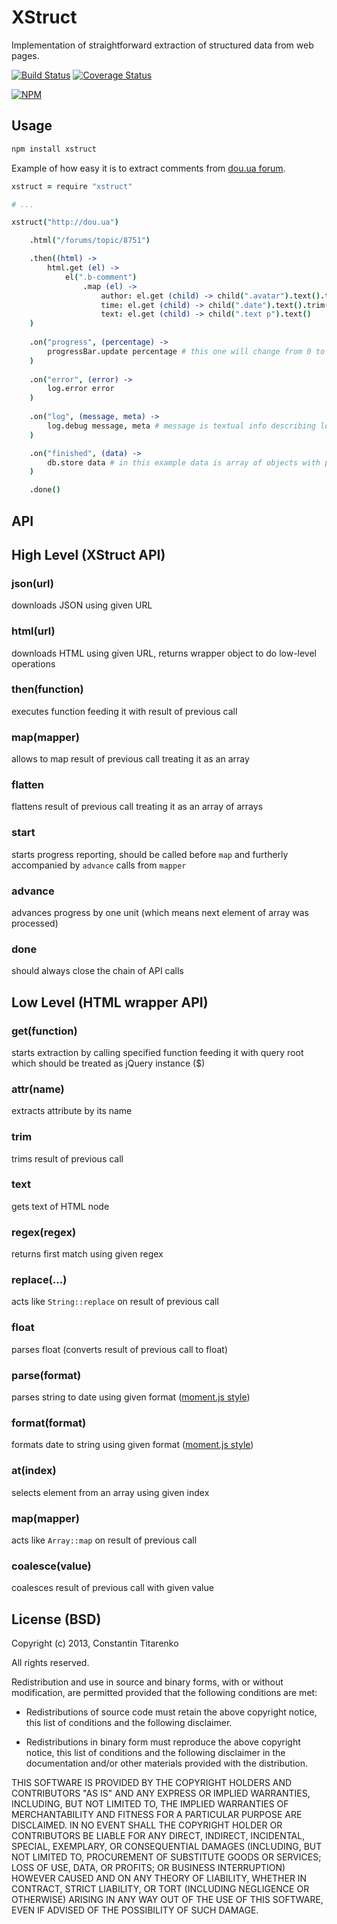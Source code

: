 XStruct
=======

Implementation of straightforward extraction of structured data from web pages.

[![Build Status](https://secure.travis-ci.org/titarenko/node-xstruct.png?branch=master)](https://travis-ci.org/titarenko/node-xstruct) [![Coverage Status](https://coveralls.io/repos/titarenko/node-xstruct/badge.png)](https://coveralls.io/r/titarenko/node-xstruct)

[![NPM](https://nodei.co/npm/xstruct.png?downloads=true&stars=true)](https://nodei.co/npm/xstruct/)

Usage
-----

```bash
npm install xstruct
```

Example of how easy it is to extract comments from [dou.ua forum](http://dou.ua/forum).

```coffee
xstruct = require "xstruct"

# ...

xstruct("http://dou.ua")

	.html("/forums/topic/8751")

	.then((html) -> 
		html.get (el) -> 
			el(".b-comment")
				.map (el) ->
					author: el.get (child) -> child(".avatar").text().trim()
					time: el.get (child) -> child(".date").text().trim()
					text: el.get (child) -> child(".text p").text()
	)
	
	.on("progress", (percentage) -> 
		progressBar.update percentage # this one will change from 0 to 100
	)
	
	.on("error", (error) ->
		log.error error
	)
	
	.on("log", (message, meta) ->
		log.debug message, meta # message is textual info describing log event, meta is object with context data
	)

	.on("finished", (data) ->
		db.store data # in this example data is array of objects with properties: author, time, text
	)

	.done()
```

API
---

## High Level (XStruct API)

### json(url)

downloads JSON using given URL

### html(url)

downloads HTML using given URL, returns wrapper object to do low-level operations

### then(function)

executes function feeding it with result of previous call

### map(mapper)

allows to map result of previous call treating it as an array

### flatten

flattens result of previous call treating it as an array of arrays

### start

starts progress reporting, should be called before `map` and furtherly accompanied by `advance` calls from `mapper`

### advance

advances progress by one unit (which means next element of array was processed)

### done

should always close the chain of API calls

## Low Level (HTML wrapper API)

### get(function)

starts extraction by calling specified function feeding it with query root which should be treated as jQuery instance ($)

### attr(name)

extracts attribute by its name

### trim

trims result of previous call

### text

gets text of HTML node

### regex(regex)

returns first match using given regex

### replace(...)

acts like `String::replace` on result of previous call

### float

parses float (converts result of previous call to float)

### parse(format)

parses string to date using given format ([moment.js style](http://momentjs.com/docs/#/parsing/string-format/))

### format(format)

formats date to string using given format ([moment.js style](http://momentjs.com/docs/#/parsing/string-format/))

### at(index)

selects element from an array using given index

### map(mapper)

acts like `Array::map` on result of previous call

### coalesce(value)

coalesces result of previous call with given value

License (BSD)
-------------

Copyright (c) 2013, Constantin Titarenko

All rights reserved.

Redistribution and use in source and binary forms, with or without modification, are permitted provided that the following conditions are met:

* Redistributions of source code must retain the above copyright notice, this list of conditions and the following disclaimer.

* Redistributions in binary form must reproduce the above copyright notice, this list of conditions and the following disclaimer in the documentation and/or other materials provided with the distribution.

THIS SOFTWARE IS PROVIDED BY THE COPYRIGHT HOLDERS AND CONTRIBUTORS "AS IS" AND ANY EXPRESS OR IMPLIED WARRANTIES, INCLUDING, BUT NOT LIMITED TO, THE IMPLIED WARRANTIES OF MERCHANTABILITY AND FITNESS FOR A PARTICULAR PURPOSE ARE DISCLAIMED. IN NO EVENT SHALL THE COPYRIGHT HOLDER OR CONTRIBUTORS BE LIABLE FOR ANY DIRECT, INDIRECT, INCIDENTAL, SPECIAL, EXEMPLARY, OR CONSEQUENTIAL DAMAGES (INCLUDING, BUT NOT LIMITED TO, PROCUREMENT OF SUBSTITUTE GOODS OR SERVICES; LOSS OF USE, DATA, OR PROFITS; OR BUSINESS INTERRUPTION) HOWEVER CAUSED AND ON ANY THEORY OF LIABILITY, WHETHER IN CONTRACT, STRICT LIABILITY, OR TORT (INCLUDING NEGLIGENCE OR OTHERWISE) ARISING IN ANY WAY OUT OF THE USE OF THIS SOFTWARE, EVEN IF ADVISED OF THE POSSIBILITY OF SUCH DAMAGE.
